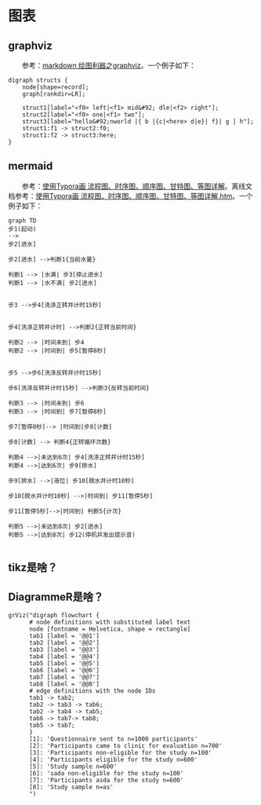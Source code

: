 # 图表

## graphviz

&emsp;&emsp;参考：[markdown 绘图利器之graphviz](./html/markdown%20绘图利器之graphviz%20%20zhuanlan.zhihu.com%20p%20194274635.htm)。一个例子如下：

```graphviz
digraph structs {
    node[shape=record];
    graph[rankdir=LR];

    struct1[label="<f0> left|<f1> mid&#92; dle|<f2> right"];
    struct2[label="<f0> one|<f1> two"];
    struct3[label="hello&#92;nworld |{ b |{c|<here> d|e}| f}| g | h"];
    struct1:f1 -> struct2:f0;
    struct1:f2 -> struct3:here;
}
```

## mermaid

&emsp;&emsp;参考：[使用Typora画 流程图、时序图、顺序图、甘特图、等图详解](https://dandelioncloud.cn/article/details/1578950641525682178)。离线文档参考：[使用Typora画 流程图、时序图、顺序图、甘特图、等图详解.htm](./html/使用Typora画%20流程图、时序图、顺序图、甘特图、等图详解.htm)。一个例子如下：

```mermaid
graph TD
步1(起动)
-->
步2[进水]

步2[进水] -->判断1{当前水量}

判断1 --> |水满| 步3[停止进水]
判断1 --> |水不满| 步2[进水]


步3 -->步4[洗涤正转并计时15秒]


步4[洗涤正转并计时] -->判断2{正转当前时间}

判断2 --> |时间未到| 步4
判断2 --> |时间到| 步5[暂停8秒]


步5 -->步6[洗涤反转并计时15秒]

步6[洗涤反转并计时15秒] -->判断3{反转当前时间}

判断3 --> |时间未到| 步6
判断3 --> |时间到| 步7[暂停8秒]

步7[暂停8秒]--> |时间到|步8[计数]

步8[计数] --> 判断4{正转循环次数}

判断4 -->|未达到6次| 步4[洗涤正转并计时15秒]
判断4 -->|达到6次| 步9[排水]

步9[排水] -->|液位| 步10[脱水并计时10秒]

步10[脱水并计时10秒] -->|时间到| 步11[暂停5秒]

步11[暂停5秒]-->|时间到| 判断5{计次}

判断5 -->|未达到8次| 步2[进水]
判断5 -->|达到8次| 步12(停机并发出提示音)


```

## tikz是啥？

## DiagrammeR是啥？

```
grViz("digraph flowchart {
      # node definitions with substituted label text
      node [fontname = Helvetica, shape = rectangle]        
      tab1 [label = '@@1']
      tab2 [label = '@@2']
      tab3 [label = '@@3']
      tab4 [label = '@@4']
      tab5 [label = '@@5']
      tab6 [label = '@@6']
      tab7 [label = '@@7']
      tab8 [label = '@@8']
      # edge definitions with the node IDs
      tab1 -> tab2;
      tab2 -> tab3 -> tab6;
      tab2 -> tab4 -> tab5;
      tab6 -> tab7-> tab8;
      tab5 -> tab7;
      }
      [1]: 'Questionnaire sent to n=1000 participants'
      [2]: 'Participants came to clinic for evaluation n=700'
      [3]: 'Participants non-eligible for the study n=100'
      [4]: 'Participants eligible for the study n=600'
      [5]: 'Study sample n=600'
      [6]: 'sada non-eligible for the study n=100'
      [7]: 'Participants asda for the study n=600'
      [8]: 'Study sample n=as'
      ")
```
